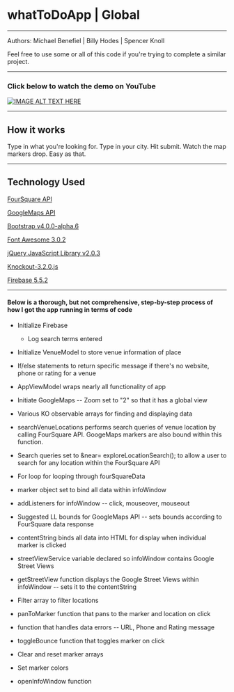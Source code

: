 <h1> whatToDoApp | Global </h1>
<hr></hr>


Authors: Michael Benefiel | Billy Hodes | Spencer Knoll

Feel free to use some or all of this code if you're trying to complete a similar project.
<hr></hr>
<h3> Click below to watch the demo on YouTube </h3>

[![IMAGE ALT TEXT HERE](https://img.youtube.com/vi/Iqr6_3PuALs/0.jpg)](https://www.youtube.com/watch?v=Iqr6_3PuALs)

<hr></hr>
<h2> How it works </h2>
Type in what you're looking for. Type in your city. Hit submit. Watch the map markers drop. Easy as that.
<hr></hr>
<h2>Technology Used</h2>

[FourSquare API](https://developer.foursquare.com/)

[GoogleMaps API](https://cloud.google.com/maps-platform/)

[Bootstrap v4.0.0-alpha.6 ](http://getbootstrap.com/)

[Font Awesome 3.0.2](https://fontawesome.com/)

[jQuery JavaScript Library v2.0.3](https://jquery.com/)

[Knockout-3.2.0.js](https://knockoutjs.com/)

[Firebase 5.5.2](https://firebase.google.com/)
<hr></hr>
<h4>Below is a thorough, but not comprehensive, step-by-step process of how I got the app running in terms of code</h4>

- Initialize Firebase

  - Log search terms entered

- Initialize VenueModel to store venue information of place

- If/else statements to return specific message if there's no website, phone or rating for a venue

- AppViewModel wraps nearly all functionality of app

- Initiate GoogleMaps -- Zoom set to "2" so that it has a global view

- Various KO observable arrays for finding and displaying data

- searchVenueLocations performs search queries of venue location by calling FourSquare API. GoogeMaps markers are also bound within this function.

- Search queries set to &near= exploreLocationSearch(); to allow a user to search for any location within the FourSquare API

- For loop for looping through fourSquareData

- marker object set to bind all data within infoWindow

- addListeners for infoWindow -- click, mouseover, mouseout

- Suggested LL bounds for GoogleMaps API -- sets bounds according to FourSquare data response

- contentString binds all data into HTML for display when individual marker is clicked

- streetViewService variable declared so infoWindow contains Google Street Views

- getStreetView function displays the Google Street Views within infoWindow -- sets it to the contentString

- Filter array to filter locations

- panToMarker function that pans to the marker and location on click 

- function that handles data errors -- URL, Phone and Rating message

- toggleBounce function that toggles marker on click

- Clear and reset marker arrays

- Set marker colors

- openInfoWindow function
